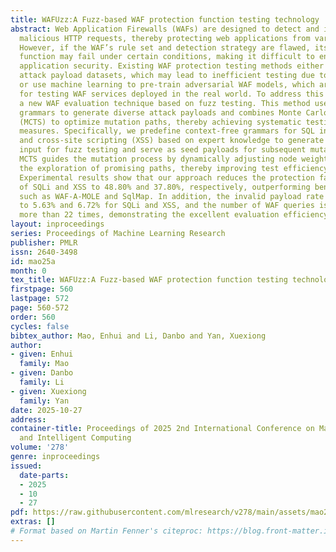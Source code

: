 ```yaml
---
title: WAFUzz:A Fuzz-based WAF protection function testing technology
abstract: Web Application Firewalls (WAFs) are designed to detect and intercept potentially
  malicious HTTP requests, thereby protecting web applications from various attacks.
  However, if the WAF’s rule set and detection strategy are flawed, its protection
  function may fail under certain conditions, making it difficult to ensure comprehensive
  application security. Existing WAF protection testing methods either rely on fixed
  attack payload datasets, which may lead to inefficient testing due to dataset limitations,
  or use machine learning to pre-train adversarial WAF models, which are not suitable
  for testing WAF services deployed in the real world. To address this issue, we propose
  a new WAF evaluation technique based on fuzz testing. This method uses context-free
  grammars to generate diverse attack payloads and combines Monte Carlo Tree Search
  (MCTS) to optimize mutation paths, thereby achieving systematic testing of WAF defense
  measures. Specifically, we predefine context-free grammars for SQL injection (SQLi)
  and cross-site scripting (XSS) based on expert knowledge to generate the initial
  input for fuzz testing and serve as seed payloads for subsequent mutations. Then,
  MCTS guides the mutation process by dynamically adjusting node weights to prioritize
  the exploration of promising paths, thereby improving test efficiency and effectiveness.
  Experimental results show that our approach reduces the protection failure rate
  of SQLi and XSS to 48.80% and 37.80%, respectively, outperforming benchmark tools
  such as WAF-A-MOLE and SqlMap. In addition, the invalid payload rate is also reduced
  to 5.63% and 6.72% for SQLi and XSS, and the number of WAF queries is reduced by
  more than 22 times, demonstrating the excellent evaluation efficiency of our approach.
layout: inproceedings
series: Proceedings of Machine Learning Research
publisher: PMLR
issn: 2640-3498
id: mao25a
month: 0
tex_title: WAFUzz:A Fuzz-based WAF protection function testing technology
firstpage: 560
lastpage: 572
page: 560-572
order: 560
cycles: false
bibtex_author: Mao, Enhui and Li, Danbo and Yan, Xuexiong
author:
- given: Enhui
  family: Mao
- given: Danbo
  family: Li
- given: Xuexiong
  family: Yan
date: 2025-10-27
address:
container-title: Proceedings of 2025 2nd International Conference on Machine Learning
  and Intelligent Computing
volume: '278'
genre: inproceedings
issued:
  date-parts:
  - 2025
  - 10
  - 27
pdf: https://raw.githubusercontent.com/mlresearch/v278/main/assets/mao25a/mao25a.pdf
extras: []
# Format based on Martin Fenner's citeproc: https://blog.front-matter.io/posts/citeproc-yaml-for-bibliographies/
---
```

